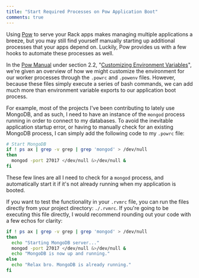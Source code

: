 ```yaml
---
title: "Start Required Processes on Pow Application Boot"
comments: true
---
```


Using [Pow](http://pow.cx/) to serve your Rack apps makes managing multiple applications a breeze, but you may still find yourself manually starting up additional processes that your apps depend on. Luckily, Pow provides us with a few hooks to automate these processes as well.

In the [Pow Manual](http://pow.cx/manual.html) under section 2.2, "[Customizing Environment Variables](http://pow.cx/manual.html#section_2.2)", we're given an overview of how we might customize the environment for our worker processes through the `.powrc` and `.powenv` files. However, because these files simply execute a series of bash commands, we can add much more than environment variable exports to our application boot process.

For example, most of the projects I've been contributing to lately use MongoDB, and as such, I need to have an instance of the `mongod` process running in order to connect to my databases. To avoid the inevitable application startup error, or having to manually check for an existing MongoDB process, I can simply add the following code to my `.powrc` file:

``` bash
# Start MongoDB
if ! ps ax | grep -v grep | grep 'mongod' > /dev/null
then
  mongod -port 27017 </dev/null &>/dev/null &
fi
```

These few lines are all I need to check for a `mongod` process, and automatically start it if it's not already running when my application is booted.

If you want to test the functionality in your `.rvmrc` file, you can run the files directly from your project directory: `./.rvmrc`. If you're going to be executing this file directly, I would recommend rounding out your code with a few echos for clarity:

``` bash
if ! ps ax | grep -v grep | grep 'mongod' > /dev/null
then
  echo "Starting MongoDB server..."
  mongod -port 27017 </dev/null &>/dev/null &
  echo "MongoDB is now up and running."
else
  echo "Relax bro. MongoDB is already running."
fi
```